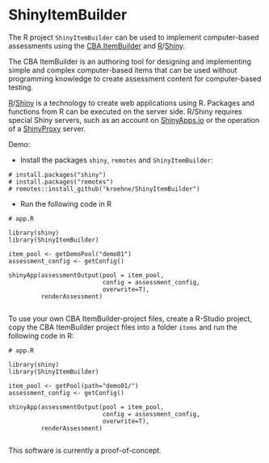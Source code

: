# ShinyItemBuilder

The R project `ShinyItemBuilder` can be used to implement computer-based assessments using the [CBA ItemBuilder](https://cba.itembuilder.de) and [R](https://www.r-project.org/)/[Shiny](https://shiny.posit.co/).  

The CBA ItemBuilder is an authoring tool for designing and implementing simple and complex computer-based items that can be used without programming knowledge to create assessment content for computer-based testing. 

[R](https://www.r-project.org/)/[Shiny](https://shiny.posit.co/) is a technology to create web applications using R. Packages and functions from R can be executed on the server side. R/Shiny requires special Shiny servers, such as an account on [ShinyApps.io](https://shinyapps.io/) or the operation of a [ShinyProxy](https://www.shinyproxy.io/) server. 

Demo: 

* Install the packages `shiny`, `remotes` and `ShinyItemBuilder`:
````
# install.packages("shiny")
# install.packages("remotes")
# remotes::install_github("kroehne/ShinyItemBuilder")
````

* Run the following code in R
````
# app.R

library(shiny) 
library(ShinyItemBuilder)

item_pool <- getDemoPool("demo01")
assessment_config <- getConfig() 

shinyApp(assessmentOutput(pool = item_pool,
                          config = assessment_config,
                          overwrite=T), 
         renderAssessment)
 
````

To use your own CBA ItemBuilder-project files, create a R-Studio project, copy the CBA ItemBuilder project files into a folder `items` and run the following code in R: 

````
# app.R

library(shiny) 
library(ShinyItemBuilder)

item_pool <- getPool(path="demo01/")
assessment_config <- getConfig() 

shinyApp(assessmentOutput(pool = item_pool,
                          config = assessment_config,
                          overwrite=T), 
         renderAssessment)
 
````

This software is currently a proof-of-concept. 
